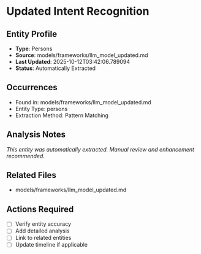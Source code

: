 # Updated Intent Recognition

## Entity Profile
- **Type**: Persons
- **Source**: models/frameworks/llm_model_updated.md
- **Last Updated**: 2025-10-12T03:42:06.789094
- **Status**: Automatically Extracted

## Occurrences
- Found in: models/frameworks/llm_model_updated.md
- Entity Type: persons
- Extraction Method: Pattern Matching

## Analysis Notes
*This entity was automatically extracted. Manual review and enhancement recommended.*

## Related Files
- models/frameworks/llm_model_updated.md

## Actions Required
- [ ] Verify entity accuracy
- [ ] Add detailed analysis
- [ ] Link to related entities
- [ ] Update timeline if applicable
